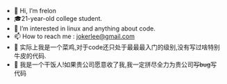 - 👋 Hi, I’m frelon
- 🎓21-year-old college student.
- 👀 I’m interested in linux and anything about code.
- 📫 How to reach me : jokerlee@gmail.com
- 🐥 实际上我是一个菜鸡,对于code还只处于最最最入门的级别,没有写过啥特别牛皮的代码.
- 🍚 我是一个干饭人!如果贵公司愿意收了我,我一定拼尽全力为贵公司~~写bug~~写代码
